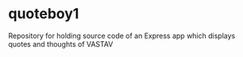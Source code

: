 # quoteboy1
Repository for holding source code of an Express app which displays quotes and thoughts of VASTAV
